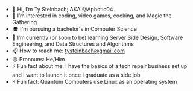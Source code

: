 - 👋 Hi, I’m Ty Steinbach; AKA @Aphotic04
- 👀 I’m interested in coding, video games, cooking, and Magic the Gathering
- 🎓 I'm pursuing a bachelor's in Computer Science
- 🌱 I’m currently (or soon to be) learning Server Side Design, Software Engineering, and Data Structures and Algorithms
- 📫 How to reach me: tysteinbach@gmail.com
- 😄 Pronouns: He/Him
- ⚡ Fun fact about me: I have the basics of a tech repair business set up and I want to launch it once I graduate as a side job
- ⚡ Fun fact: Quantum Computers use Linux as an operating system

<!---
Aphotic04/Aphotic04 is a ✨ special ✨ repository because its `README.md` (this file) appears on your GitHub profile.
You can click the Preview link to take a look at your changes.
--->
